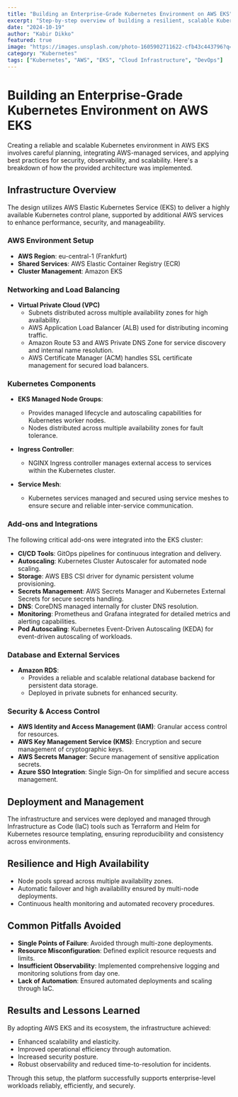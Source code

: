 ```yaml
---
title: "Building an Enterprise-Grade Kubernetes Environment on AWS EKS"
excerpt: "Step-by-step overview of building a resilient, scalable Kubernetes infrastructure leveraging AWS EKS."
date: "2024-10-19"
author: "Kabir Dikko"
featured: true
image: "https://images.unsplash.com/photo-1605902711622-cfb43c443796?q=80&w=1000&auto=format&fit=crop"
category: "Kubernetes"
tags: ["Kubernetes", "AWS", "EKS", "Cloud Infrastructure", "DevOps"]
---
```


# Building an Enterprise-Grade Kubernetes Environment on AWS EKS

Creating a reliable and scalable Kubernetes environment in AWS EKS involves careful planning, integrating AWS-managed services, and applying best practices for security, observability, and scalability. Here's a breakdown of how the provided architecture was implemented.

## Infrastructure Overview

The design utilizes AWS Elastic Kubernetes Service (EKS) to deliver a highly available Kubernetes control plane, supported by additional AWS services to enhance performance, security, and manageability.

### AWS Environment Setup

- **AWS Region**: eu-central-1 (Frankfurt)
- **Shared Services**: AWS Elastic Container Registry (ECR)
- **Cluster Management**: Amazon EKS

### Networking and Load Balancing

- **Virtual Private Cloud (VPC)**
  - Subnets distributed across multiple availability zones for high availability.
  - AWS Application Load Balancer (ALB) used for distributing incoming traffic.
  - Amazon Route 53 and AWS Private DNS Zone for service discovery and internal name resolution.
  - AWS Certificate Manager (ACM) handles SSL certificate management for secured load balancers.

### Kubernetes Components

- **EKS Managed Node Groups**:
  - Provides managed lifecycle and autoscaling capabilities for Kubernetes worker nodes.
  - Nodes distributed across multiple availability zones for fault tolerance.

- **Ingress Controller**:
  - NGINX Ingress controller manages external access to services within the Kubernetes cluster.

- **Service Mesh**:
  - Kubernetes services managed and secured using service meshes to ensure secure and reliable inter-service communication.

### Add-ons and Integrations

The following critical add-ons were integrated into the EKS cluster:

- **CI/CD Tools**: GitOps pipelines for continuous integration and delivery.
- **Autoscaling**: Kubernetes Cluster Autoscaler for automated node scaling.
- **Storage**: AWS EBS CSI driver for dynamic persistent volume provisioning.
- **Secrets Management**: AWS Secrets Manager and Kubernetes External Secrets for secure secrets handling.
- **DNS**: CoreDNS managed internally for cluster DNS resolution.
- **Monitoring**: Prometheus and Grafana integrated for detailed metrics and alerting capabilities.
- **Pod Autoscaling**: Kubernetes Event-Driven Autoscaling (KEDA) for event-driven autoscaling of workloads.

### Database and External Services

- **Amazon RDS**:
  - Provides a reliable and scalable relational database backend for persistent data storage.
  - Deployed in private subnets for enhanced security.

### Security & Access Control

- **AWS Identity and Access Management (IAM)**: Granular access control for resources.
- **AWS Key Management Service (KMS)**: Encryption and secure management of cryptographic keys.
- **AWS Secrets Manager**: Secure management of sensitive application secrets.
- **Azure SSO Integration**: Single Sign-On for simplified and secure access management.

## Deployment and Management

The infrastructure and services were deployed and managed through Infrastructure as Code (IaC) tools such as Terraform and Helm for Kubernetes resource templating, ensuring reproducibility and consistency across environments.

## Resilience and High Availability

- Node pools spread across multiple availability zones.
- Automatic failover and high availability ensured by multi-node deployments.
- Continuous health monitoring and automated recovery procedures.

## Common Pitfalls Avoided

- **Single Points of Failure**: Avoided through multi-zone deployments.
- **Resource Misconfiguration**: Defined explicit resource requests and limits.
- **Insufficient Observability**: Implemented comprehensive logging and monitoring solutions from day one.
- **Lack of Automation**: Ensured automated deployments and scaling through IaC.

## Results and Lessons Learned

By adopting AWS EKS and its ecosystem, the infrastructure achieved:
- Enhanced scalability and elasticity.
- Improved operational efficiency through automation.
- Increased security posture.
- Robust observability and reduced time-to-resolution for incidents.

Through this setup, the platform successfully supports enterprise-level workloads reliably, efficiently, and securely.

